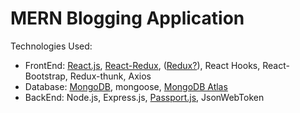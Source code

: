 # MERN Blogging Application


Technologies Used:
- FrontEnd: [React.js](https://reactjs.org/), [React-Redux](https://react-redux.js.org/), ([Redux?](https://www.youtube.com/watch?v=3sjMRS1gJys)), React Hooks, React-Bootstrap, Redux-thunk, Axios
- Database: [MongoDB](https://www.mongodb.com/), mongoose, [MongoDB Atlas](https://cloud.mongodb.com)
- BackEnd: Node.js, Express.js, [Passport.js](http://www.passportjs.org/), JsonWebToken

